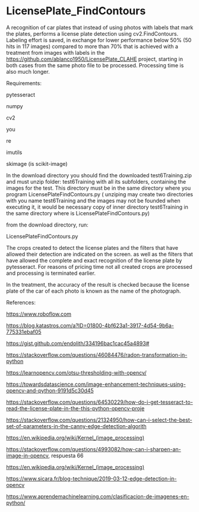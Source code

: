 # LicensePlate_FindContours
A recognition of car plates that instead of using photos with labels that mark the plates,
performs a license plate detection using cv2.FindContours. Labeling effort is saved, in exchange for lower performance
below 50% (50 hits in 117 images) compared to more than 70% that is achieved with a treatment from images with labels
 in the https://github.com/ablanco1950/LicensePlate_CLAHE project, starting in both cases from the same photo file to be processed.
Processing time is also much longer.

Requirements:

pytesseract

numpy

cv2

you

re

imutils

skimage (is scikit-image)

In the download directory you should find the downloaded test6Training.zip and must unzip folder: test6Training with all its subfolders,
containing the images for the test. This directory must be in the same directory where you program LicensePlateFindContours.py
 ( unziping may create two directories with you name test6Training and the images may not be founded when executing it, it would be necessary
copy of inner directory test6Training in the same directory where is LicensePlateFindContours.py)

from the download directory, run:

LicensePlateFindContours.py

The crops created to detect the license plates and the filters that have allowed their detection are indicated on the screen.
as well as the filters that have allowed the complete and exact recognition of the license plate by pytesseract.
For reasons of pricing time not all created crops are processed and processing is terminated earlier.

In the treatment, the accuracy of the result is checked because the license plate of the car of each photo  is known as
 the name of the photograph.

References:

https://www.roboflow.com

https://blog.katastros.com/a?ID=01800-4bf623a1-3917-4d54-9b6a-775331ebaf05

https://gist.github.com/endolith/334196bac1cac45a4893#  

https://stackoverflow.com/questions/46084476/radon-transformation-in-python

https://learnopencv.com/otsu-thresholding-with-opencv/ 

https://towardsdatascience.com/image-enhancement-techniques-using-opencv-and-python-9191d5c30d45

https://stackoverflow.com/questions/64530229/how-do-i-get-tesseract-to-read-the-license-plate-in-the-this-python-opencv-proje

https://stackoverflow.com/questions/21324950/how-can-i-select-the-best-set-of-parameters-in-the-canny-edge-detection-algorith

https://en.wikipedia.org/wiki/Kernel_(image_processing)

https://stackoverflow.com/questions/4993082/how-can-i-sharpen-an-image-in-opencv, respuesta 66

https://en.wikipedia.org/wiki/Kernel_(image_processing)

https://www.sicara.fr/blog-technique/2019-03-12-edge-detection-in-opencv

https://www.aprendemachinelearning.com/clasificacion-de-imagenes-en-python/

   
